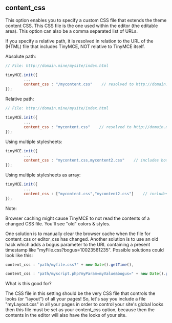 
## content_css

This option enables you to specify a custom CSS file that extends the theme content CSS. This CSS file is the one used within the editor (the editable area). This option can also be a comma separated list of URLs.

If you specify a relative path, it is resolved in relation to the URL of the (HTML) file that includes TinyMCE, NOT relative to TinyMCE itself.

Absolute path:

```js
// File: http://domain.mine/mysite/index.html

tinyMCE.init({
        ...
        content_css : "/mycontent.css"    // resolved to http://domain.mine/mycontent.css
});
```

Relative path:

```js
// File: http://domain.mine/mysite/index.html

tinyMCE.init({
        ...
        content_css : "mycontent.css"    // resolved to http://domain.mine/mysite/mycontent.css
});
```

Using multiple stylesheets:

```js
tinyMCE.init({
        ...
        content_css : "mycontent.css,mycontent2.css"    // includes both css files in header
});
```

Using multiple stylesheets as array:

```js
tinyMCE.init({
        ...
        content_css : ["mycontent.css","mycontent2.css"]    // includes both css files in header, ability to have CSS with , in URL
});
```

Note:

Browser caching might cause TinyMCE to not read the contents of a changed CSS file. You'll see "old" colors & styles.

One solution is to manually clear the browser cache when the file for content_css or editor_css has changed. Another solution is to use an old hack which adds a bogus parameter to the URL containing a present timestamp like "myFile.css?bogus=10023561235". Possible solutions could look like this:

```js
content_css : "path/myfile.css?" + new Date().getTime(),
```

```js
content_css : "path/myscript.php?myParam=myValue&bogus=" + new Date().getTime(),
```

What is this good for?

The CSS file in this setting should be the very CSS file that controls the looks (or "layout") of all your pages! So, let's say you include a file "myLayout.css" in all your pages in order to control your site's global looks then this file must be set as your content_css option, because then the contents in the editor will also have the looks of your site.
